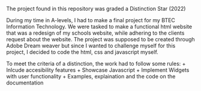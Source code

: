 The project found in this repository was graded a Distinction Star (2022)

During my time in A-levels, I had to make a final project for my BTEC Information Technology. We were tasked to make a functional html website that was a redesign of my schools website, while adhering 
to the clients request about the website. The project was supposed to be created through Adobe Dream weaver but since I wanted to challenge myself for this project, I decided to code the html, css and javascript 
myself. 

To meet the criteria of a distinction, the work had to follow some rules:
          + Inlcude accesibility features 
          + Showcase Javascript
          + Implement Widgets with user functionality 
          + Examples, explaination and the code on the documentation


          
